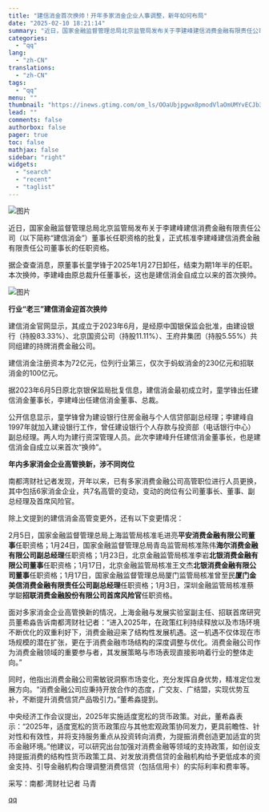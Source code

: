 ```yaml
---
title: "建信消金首次换帅！开年多家消金企业人事调整，新年如何布局"
date: "2025-02-10 18:21:14"
summary: "近日，国家金融监督管理总局北京监管局发布关于李建峰建信消费金融有限责任公司（以下简称“建信消金”）董..."
categories:
  - "qq"
lang:
  - "zh-CN"
translations:
  - "zh-CN"
tags:
  - "qq"
menu: ""
thumbnail: "https://inews.gtimg.com/om_ls/OOaUbjpgwx8pmodVlaOmUMYvECJb3KFdfFVw5xsHUmS10AA_640360/0"
lead: ""
comments: false
authorbox: false
pager: true
toc: false
mathjax: false
sidebar: "right"
widgets:
  - "search"
  - "recent"
  - "taglist"
---
```


![图片](https://inews.gtimg.com/om_bt/OQbTXmPHWbMiTOMG-9PkoYfT9jlo6u44i0w5jcSOAzjogAA/641)

近日，国家金融监督管理总局北京监管局发布关于李建峰建信消费金融有限责任公司（以下简称“建信消金”）董事长任职资格的批复，正式核准李建峰建信消费金融有限责任公司董事长的任职资格。

据企查查消息，原董事长童学锋于2025年1月27日卸任，结束为期1年半的任职。本次换帅，李建峰由原总裁升任董事长，这也是建信消金自成立以来的首次换帅。

![图片](https://inews.gtimg.com/om_bt/Oqjjl1018PfmNQc3UzBgDiscL374qhvMI-Kd9Md2-7gEcAA/641)

**行业“老三”建信消金迎首次换帅**

建信消金官网显示，其成立于2023年6月，是经原中国银保监会批准，由建设银行（持股83.33%）、北京国资公司（持股11.11%）、王府井集团（持股5.55%）共同组建的持牌消费金融公司。

建信消金注册资本为72亿元，位列行业第三，仅次于蚂蚁消金的230亿元和招联消金的100亿元。

据2023年6月5日原北京银保监局批复信息，建信消金最初成立时，童学锋出任建信消金董事长，李建峰出任建信消金董事、总裁。

公开信息显示，童学锋曾为建设银行住房金融与个人信贷部副总经理；李建峰自1997年就加入建设银行工作，曾任建设银行个人存款与投资部（电话银行中心）副总经理。两人均为建行资深管理人员。此次李建峰升任建信消金董事长，也是建信消金自成立以来首次“换帅”。

**年内多家消金企业高管换新，涉不同岗位**

南都湾财社记者发现，开年以来，已有多家消费金融公司高管职位进行人员更换，其中包括6家消金企业，共7名高管的变动，变动的岗位有公司董事长、董事、副总经理及首席风险官。

除上文提到的建信消金高管变更外，还有以下变更情况：

2月5日，国家金融监督管理总局上海监管局核准毛进亮**平安消费金融有限公司董事**任职资格；1月24日，国家金融监督管理总局青岛监管局核准陈伟**海尔消费金融有限公司副总经理**任职资格；1月23日，北京金融监管局核准李岩**北银消费金融有限公司董事**任职资格；1月17日，北京金融监管局核准王文杰**北银消费金融有限公司董事**任职资格；1月17日，国家金融监督管理总局厦门监管局核准曾至民**厦门金美信消费金融有限责任公司副总经理**任职资格；1月3日，深圳金融监管局核准蔡学聪**招联消费金融股份有限公司首席风险官**任职资格。

面对多家消金企业高管换新的情况，上海金融与发展实验室副主任、招联首席研究员董希淼告诉南都湾财社记者：“进入2025年，在政策红利持续释放以及市场环境不断优化的双重利好下，消费金融迎来了结构性发展机遇。这一机遇不仅体现在市场规模的潜在扩张，更在于消费金融市场结构的深度调整与优化。消费金融公司作为消费金融领域的重要参与者，其发展策略与市场表现直接影响着行业的整体走向。”

同时，他指出消费金融公司需敏锐洞察市场变化，充分发挥自身优势，精准定位发展方向。“消费金融公司应秉持开放合作的态度，广交友、广结盟，实现优势互补，不断提升消费信贷产品吸引力。”董希淼提到。

中央经济工作会议提出，2025年实施适度宽松的货币政策。对此，董希淼表示：“2025年，适度宽松的货币政策应与其他宏观政策协同发力，更具前瞻性、针对性和有效性，并将支持服务重点从投资转向消费，为提振消费创造更加适宜的货币金融环境。”他建议，可以研究出台加强对消费金融等领域的支持政策，如创设支持提振消费的结构性货币政策工具、对发放消费信贷的金融机构给予更低成本的资金支持、引导金融机构合理调整消费信贷（包括信用卡）的实际利率和费率等。

采写：南都·湾财社记者 马青

[qq](https://new.qq.com/rain/a/20250210A06ZRS00)
